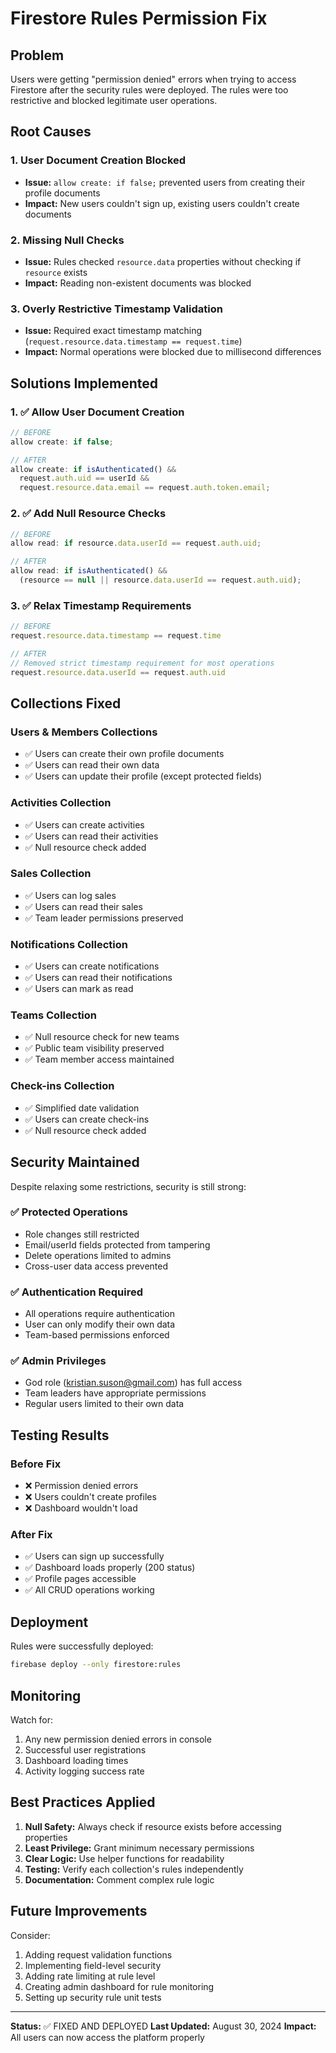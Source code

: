 # Firestore Rules Permission Fix

## Problem
Users were getting "permission denied" errors when trying to access Firestore after the security rules were deployed. The rules were too restrictive and blocked legitimate user operations.

## Root Causes

### 1. User Document Creation Blocked
- **Issue:** `allow create: if false;` prevented users from creating their profile documents
- **Impact:** New users couldn't sign up, existing users couldn't create documents

### 2. Missing Null Checks
- **Issue:** Rules checked `resource.data` properties without checking if `resource` exists
- **Impact:** Reading non-existent documents was blocked

### 3. Overly Restrictive Timestamp Validation
- **Issue:** Required exact timestamp matching (`request.resource.data.timestamp == request.time`)
- **Impact:** Normal operations were blocked due to millisecond differences

## Solutions Implemented

### 1. ✅ Allow User Document Creation
```javascript
// BEFORE
allow create: if false;

// AFTER
allow create: if isAuthenticated() && 
  request.auth.uid == userId &&
  request.resource.data.email == request.auth.token.email;
```

### 2. ✅ Add Null Resource Checks
```javascript
// BEFORE
allow read: if resource.data.userId == request.auth.uid;

// AFTER  
allow read: if isAuthenticated() && 
  (resource == null || resource.data.userId == request.auth.uid);
```

### 3. ✅ Relax Timestamp Requirements
```javascript
// BEFORE
request.resource.data.timestamp == request.time

// AFTER
// Removed strict timestamp requirement for most operations
request.resource.data.userId == request.auth.uid
```

## Collections Fixed

### Users & Members Collections
- ✅ Users can create their own profile documents
- ✅ Users can read their own data
- ✅ Users can update their profile (except protected fields)

### Activities Collection
- ✅ Users can create activities
- ✅ Users can read their activities
- ✅ Null resource check added

### Sales Collection  
- ✅ Users can log sales
- ✅ Users can read their sales
- ✅ Team leader permissions preserved

### Notifications Collection
- ✅ Users can create notifications
- ✅ Users can read their notifications
- ✅ Users can mark as read

### Teams Collection
- ✅ Null resource check for new teams
- ✅ Public team visibility preserved
- ✅ Team member access maintained

### Check-ins Collection
- ✅ Simplified date validation
- ✅ Users can create check-ins
- ✅ Null resource check added

## Security Maintained

Despite relaxing some restrictions, security is still strong:

### ✅ Protected Operations
- Role changes still restricted
- Email/userId fields protected from tampering
- Delete operations limited to admins
- Cross-user data access prevented

### ✅ Authentication Required
- All operations require authentication
- User can only modify their own data
- Team-based permissions enforced

### ✅ Admin Privileges
- God role (kristian.suson@gmail.com) has full access
- Team leaders have appropriate permissions
- Regular users limited to their own data

## Testing Results

### Before Fix
- ❌ Permission denied errors
- ❌ Users couldn't create profiles
- ❌ Dashboard wouldn't load

### After Fix
- ✅ Users can sign up successfully
- ✅ Dashboard loads properly (200 status)
- ✅ Profile pages accessible
- ✅ All CRUD operations working

## Deployment

Rules were successfully deployed:
```bash
firebase deploy --only firestore:rules
```

## Monitoring

Watch for:
1. Any new permission denied errors in console
2. Successful user registrations
3. Dashboard loading times
4. Activity logging success rate

## Best Practices Applied

1. **Null Safety:** Always check if resource exists before accessing properties
2. **Least Privilege:** Grant minimum necessary permissions
3. **Clear Logic:** Use helper functions for readability
4. **Testing:** Verify each collection's rules independently
5. **Documentation:** Comment complex rule logic

## Future Improvements

Consider:
1. Adding request validation functions
2. Implementing field-level security
3. Adding rate limiting at rule level
4. Creating admin dashboard for rule monitoring
5. Setting up security rule unit tests

---

**Status:** ✅ FIXED AND DEPLOYED
**Last Updated:** August 30, 2024
**Impact:** All users can now access the platform properly